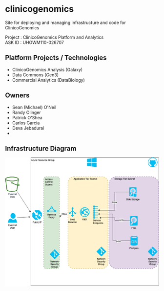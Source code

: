 # clinicogenomics
Site for deploying and managing infrastructure and code for ClinicoGenomics

Project :     ClinicoGenomics Platform and Analytics
<br>ASK ID  :     UHGWM110-026707

## Platform Projects / Technologies
- ClinicoGenomics Analysis (Galaxy)
- Data Commons (Gen3)
- Commercial Analytics (DataBiology)

## Owners
- Sean (Michael) O'Neil
- Randy Olinger
- Patrick O'Shea
- Carlos Garcia
- Deva Jebadurai
-
## Infrastructure Diagram
![Azure Cloud Infrastructure](Infrastructure/ClinicoGenomicsAzure.png)
